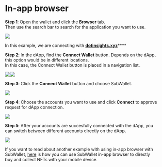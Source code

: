# In-app browser

**Step 1**: Open the wallet and click the **Browser** tab.\
Then use the search bar to search for the application you want to use.

![](<../.gitbook/assets/image (39).png>)

In this example, we are connecting with [**dotinsights.xyz**](https://dotinsights.subwallet.app/)****

**Step 2**: In the dApp, find the **Connect Wallet** button. Depends on the dApp, this option would be in different locations.\
In this case, the Connect Wallet button is placed in a navigation list.&#x20;

![](<../.gitbook/assets/image (3).png>)![](<../.gitbook/assets/image (57).png>)

**Step 3**: Click the **Connect Wallet** button and choose SubWallet.

![](<../.gitbook/assets/image (14) (1).png>)

**Step 4**: Choose the accounts you want to use and click **Connect** to approve request for dApp connection.

![](<../.gitbook/assets/image (6) (1).png>)

**Step 5**: After your accounts are succesfully connected with the dApp, you can switch between different accounts directly on the dApp.&#x20;

![](<../.gitbook/assets/image (45).png>)

If you want to read about another example with using in-app browser with SubWallet, [here](manage-nfts/collect-nft.md) is how you can use SubWallet in-app browser to directly buy and collect NFTs with your mobile device.&#x20;
